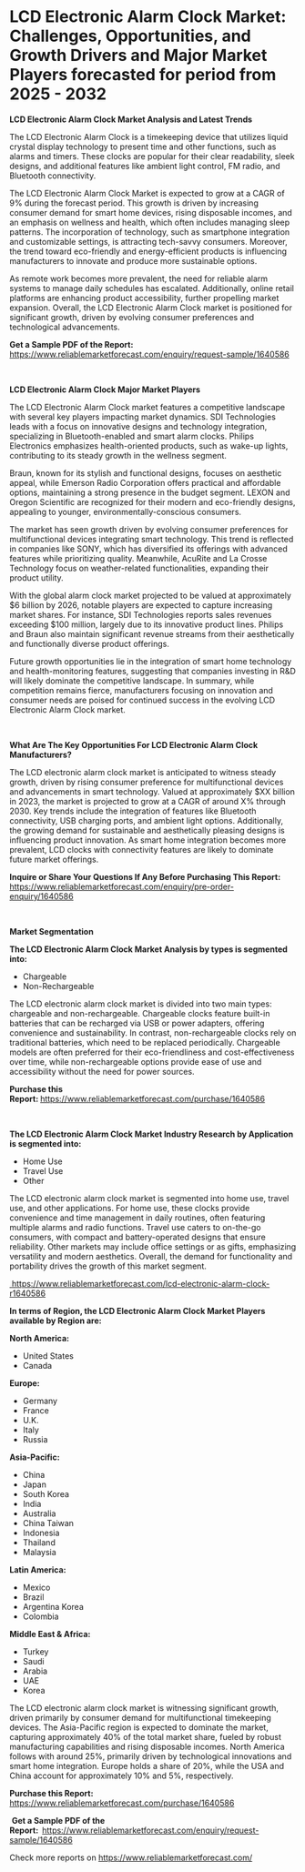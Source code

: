 <p><h1>LCD Electronic Alarm Clock Market: Challenges, Opportunities, and Growth Drivers and Major Market Players forecasted for period from 2025 - 2032</h1></p><p><strong>LCD Electronic Alarm Clock Market Analysis and Latest Trends</strong></p>
<p><p>The LCD Electronic Alarm Clock is a timekeeping device that utilizes liquid crystal display technology to present time and other functions, such as alarms and timers. These clocks are popular for their clear readability, sleek designs, and additional features like ambient light control, FM radio, and Bluetooth connectivity.</p><p>The LCD Electronic Alarm Clock Market is expected to grow at a CAGR of 9% during the forecast period. This growth is driven by increasing consumer demand for smart home devices, rising disposable incomes, and an emphasis on wellness and health, which often includes managing sleep patterns. The incorporation of technology, such as smartphone integration and customizable settings, is attracting tech-savvy consumers. Moreover, the trend toward eco-friendly and energy-efficient products is influencing manufacturers to innovate and produce more sustainable options.</p><p>As remote work becomes more prevalent, the need for reliable alarm systems to manage daily schedules has escalated. Additionally, online retail platforms are enhancing product accessibility, further propelling market expansion. Overall, the LCD Electronic Alarm Clock market is positioned for significant growth, driven by evolving consumer preferences and technological advancements.</p></p>
<p><strong>Get a Sample PDF of the Report:&nbsp;</strong> <a href="https://www.reliablemarketforecast.com/enquiry/request-sample/1640586?utm_campaign=3182&utm_medium=2&utm_source=Github&utm_content=ia&utm_term=23032025&utm_id=lcd-electronic-alarm-clock">https://www.reliablemarketforecast.com/enquiry/request-sample/1640586</a></p>
<p>&nbsp;</p>
<p><strong>LCD Electronic Alarm Clock Major Market Players</strong></p>
<p><p>The LCD Electronic Alarm Clock market features a competitive landscape with several key players impacting market dynamics. SDI Technologies leads with a focus on innovative designs and technology integration, specializing in Bluetooth-enabled and smart alarm clocks. Philips Electronics emphasizes health-oriented products, such as wake-up lights, contributing to its steady growth in the wellness segment.</p><p>Braun, known for its stylish and functional designs, focuses on aesthetic appeal, while Emerson Radio Corporation offers practical and affordable options, maintaining a strong presence in the budget segment. LEXON and Oregon Scientific are recognized for their modern and eco-friendly designs, appealing to younger, environmentally-conscious consumers.</p><p>The market has seen growth driven by evolving consumer preferences for multifunctional devices integrating smart technology. This trend is reflected in companies like SONY, which has diversified its offerings with advanced features while prioritizing quality. Meanwhile, AcuRite and La Crosse Technology focus on weather-related functionalities, expanding their product utility.</p><p>With the global alarm clock market projected to be valued at approximately $6 billion by 2026, notable players are expected to capture increasing market shares. For instance, SDI Technologies reports sales revenues exceeding $100 million, largely due to its innovative product lines. Philips and Braun also maintain significant revenue streams from their aesthetically and functionally diverse product offerings.</p><p>Future growth opportunities lie in the integration of smart home technology and health-monitoring features, suggesting that companies investing in R&D will likely dominate the competitive landscape. In summary, while competition remains fierce, manufacturers focusing on innovation and consumer needs are poised for continued success in the evolving LCD Electronic Alarm Clock market.</p></p>
<p>&nbsp;</p>
<p><strong>What Are The Key Opportunities For LCD Electronic Alarm Clock Manufacturers?</strong></p>
<p><p>The LCD electronic alarm clock market is anticipated to witness steady growth, driven by rising consumer preference for multifunctional devices and advancements in smart technology. Valued at approximately $XX billion in 2023, the market is projected to grow at a CAGR of around X% through 2030. Key trends include the integration of features like Bluetooth connectivity, USB charging ports, and ambient light options. Additionally, the growing demand for sustainable and aesthetically pleasing designs is influencing product innovation. As smart home integration becomes more prevalent, LCD clocks with connectivity features are likely to dominate future market offerings.</p></p>
<p><strong>Inquire or Share Your Questions If Any Before Purchasing This Report:</strong> <a href="https://www.reliablemarketforecast.com/enquiry/pre-order-enquiry/1640586?utm_campaign=3182&utm_medium=2&utm_source=Github&utm_content=ia&utm_term=23032025&utm_id=lcd-electronic-alarm-clock">https://www.reliablemarketforecast.com/enquiry/pre-order-enquiry/1640586</a></p>
<p>&nbsp;</p>
<p><strong>Market Segmentation</strong></p>
<p><strong>The LCD Electronic Alarm Clock Market Analysis by types is segmented into:</strong></p>
<p><ul><li>Chargeable</li><li>Non-Rechargeable</li></ul></p>
<p><p>The LCD electronic alarm clock market is divided into two main types: chargeable and non-rechargeable. Chargeable clocks feature built-in batteries that can be recharged via USB or power adapters, offering convenience and sustainability. In contrast, non-rechargeable clocks rely on traditional batteries, which need to be replaced periodically. Chargeable models are often preferred for their eco-friendliness and cost-effectiveness over time, while non-rechargeable options provide ease of use and accessibility without the need for power sources.</p></p>
<p><strong>Purchase this Report:&nbsp;</strong><a href="https://www.reliablemarketforecast.com/purchase/1640586?utm_campaign=3182&utm_medium=2&utm_source=Github&utm_content=ia&utm_term=23032025&utm_id=lcd-electronic-alarm-clock">https://www.reliablemarketforecast.com/purchase/1640586</a></p>
<p>&nbsp;</p>
<p><strong>The LCD Electronic Alarm Clock Market Industry Research by Application is segmented into:</strong></p>
<p><ul><li>Home Use</li><li>Travel Use</li><li>Other</li></ul></p>
<p><p>The LCD electronic alarm clock market is segmented into home use, travel use, and other applications. For home use, these clocks provide convenience and time management in daily routines, often featuring multiple alarms and radio functions. Travel use caters to on-the-go consumers, with compact and battery-operated designs that ensure reliability. Other markets may include office settings or as gifts, emphasizing versatility and modern aesthetics. Overall, the demand for functionality and portability drives the growth of this market segment.</p></p>
<p><a href="https://www.reliablemarketforecast.com/lcd-electronic-alarm-clock-r1640586?utm_campaign=3182&utm_medium=2&utm_source=Github&utm_content=ia&utm_term=23032025&utm_id=lcd-electronic-alarm-clock">&nbsp;https://www.reliablemarketforecast.com/lcd-electronic-alarm-clock-r1640586</a></p>
<p><strong>In terms of Region, the LCD Electronic Alarm Clock Market Players available by Region are:</strong></p>
<p>
    <p> <strong> North America: </strong>
        <ul>
            <li>United States</li>
            <li>Canada</li>
        </ul>
        </p> 
    <p> <strong> Europe: </strong>
        <ul>
            <li>Germany</li>
            <li>France</li>
            <li>U.K.</li>
            <li>Italy</li>
            <li>Russia</li>
        </ul>
        </p> 
    <p> <strong> Asia-Pacific: </strong>
        <ul>
            <li>China</li>
            <li>Japan</li>
            <li>South Korea</li>
            <li>India</li>
            <li>Australia</li>
            <li>China Taiwan</li>
            <li>Indonesia</li>
            <li>Thailand</li>
            <li>Malaysia</li>
        </ul>
        </p> 
    <p> <strong> Latin America: </strong>
        <ul>
            <li>Mexico</li>
            <li>Brazil</li>
            <li>Argentina Korea</li>
            <li>Colombia</li>
        </ul>
        </p> 
    <p> <strong> Middle East & Africa: </strong>
        <ul>
            <li>Turkey</li>
            <li>Saudi</li>
            <li>Arabia</li>
            <li>UAE</li>
            <li>Korea</li>
        </ul>
    </p>
    </p>
<p><p>The LCD electronic alarm clock market is witnessing significant growth, driven primarily by consumer demand for multifunctional timekeeping devices. The Asia-Pacific region is expected to dominate the market, capturing approximately 40% of the total market share, fueled by robust manufacturing capabilities and rising disposable incomes. North America follows with around 25%, primarily driven by technological innovations and smart home integration. Europe holds a share of 20%, while the USA and China account for approximately 10% and 5%, respectively.</p></p>
<p><strong>Purchase this Report: </strong><a href="https://www.reliablemarketforecast.com/purchase/1640586?utm_campaign=3182&utm_medium=2&utm_source=Github&utm_content=ia&utm_term=23032025&utm_id=lcd-electronic-alarm-clock">https://www.reliablemarketforecast.com/purchase/1640586</a></p>
<p>&nbsp;<strong>Get a Sample PDF of the Report:&nbsp;&nbsp;</strong><a href="https://www.reliablemarketforecast.com/enquiry/request-sample/1640586?utm_campaign=3182&utm_medium=2&utm_source=Github&utm_content=ia&utm_term=23032025&utm_id=lcd-electronic-alarm-clock">https://www.reliablemarketforecast.com/enquiry/request-sample/1640586</a></p>
<p><strong></strong></p>
<p>Check more reports on <a href="https://www.reliablemarketforecast.com/?utm_campaign=3182&utm_medium=2&utm_source=Github&utm_content=ia&utm_term=23032025&utm_id=lcd-electronic-alarm-clock">https://www.reliablemarketforecast.com/</a></p>